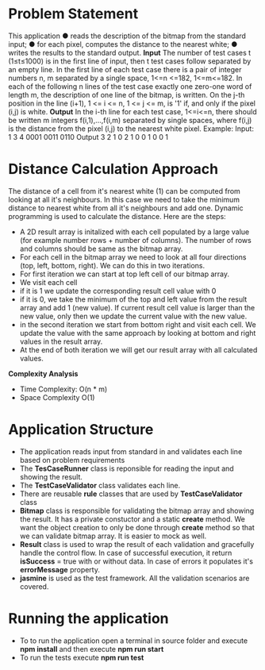 # Problem Statement
This application
● reads the description of the bitmap from the standard input;
● for each pixel, computes the distance to the nearest white;
● writes the results to the standard output.
**Input**
The number of test cases t (1≤t≤1000) is in the first line of input, then t test cases follow
separated by an empty line. In the first line of each test case there is a pair of integer numbers
n, m separated by a single space, 1<=n <=182, 1<=m<=182. In each of the following n lines of
the test case exactly one zero-one word of length m, the description of one line of the bitmap, is
written. On the j-th position in the line (i+1), 1 <= i <= n, 1 <= j <= m, is '1' if, and only if the pixel
(i,j) is white.
**Output**
In the i-th line for each test case, 1<=i<=n, there should be written m integers f(i,1),...,f(i,m)
separated by single spaces, where f(i,j) is the distance from the pixel (i,j) to the nearest white
pixel. Example:
Input:
1
3 4
0001
0011
0110
Output
3 2 1 0
2 1 0 0
1 0 0 1
# Distance Calculation Approach

The distance of a cell from it's nearest white (1) can be computed from looking at all it's neighbours. In this case we need to take the minimum distance to nearest white from all it's neighbours and add one. Dynamic programming is used to calculate the distance. Here are the steps:

- A 2D result array is initalized with each cell populated by a large value (for example number rows + number of columns). The number of rows and columns should be same as the bitmap array.
- For each cell in the bitmap array we need to look at all four directions (top, left, bottom, right). We can do this in two iterations.
- For first iteration we can start at top left cell of our bitmap array.
- We visit each cell
- if it is 1 we update the corresponding result cell value with 0
- if it is 0, we take the minimum of the top and left value from the result array and add 1 (new value). If current result cell value is larger than the new value, only then we update the current value with the new value.
- in the second iteration we start from bottom right and visit each cell. We update the value with the same approach by looking at bottom and right values in the result array.
- At the end of both iteration we will get our result array with all calculated values.

**Complexity Analysis**
- Time Complexity: O(n * m)
- Space Complexity O(1)
# Application Structure
- The application reads input from standard in and validates each line based on problem requirements
- The **TesCaseRunner** class is reponsible for reading the input and showing the result.
- The **TestCaseValidator** class validates each line.
- There are reusable **rule** classes that are used by **TestCaseValidator** class
- **Bitmap** class is responsible for validating the bitmap array and showing the result. It has a private constuctor and a static **create** method. We want the object creation to only be done through **create** method so that we can validate bitmap array. It is easier to mock as well.
- **Result** class is used to wrap the result of each validation and gracefully handle the control flow. In case of successful execution, it return **isSuccess** = true with or without data. In case of errors it populates it's **errorMessage** property.
- **jasmine** is used as the test framework. All the validation scenarios are covered.

# Running the application
- To to run the application open a terminal in source folder and execute **npm install** and then execute **npm run start**
- To run the tests  execute **npm run test**